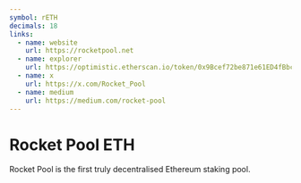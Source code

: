 ```yaml
---
symbol: rETH
decimals: 18
links:
  - name: website
    url: https://rocketpool.net
  - name: explorer
    url: https://optimistic.etherscan.io/token/0x9Bcef72be871e61ED4fBbc7630889beE758eb81D
  - name: x
    url: https://x.com/Rocket_Pool
  - name: medium
    url: https://medium.com/rocket-pool
---
```


# Rocket Pool ETH

Rocket Pool is the first truly decentralised Ethereum staking pool.
